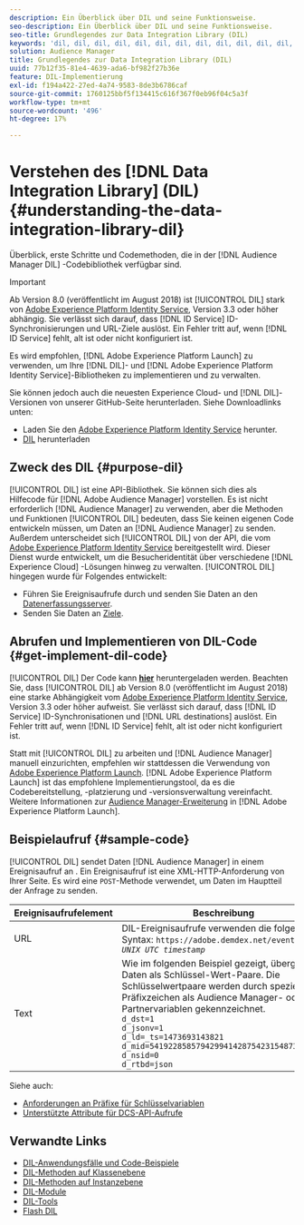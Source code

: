 ```yaml
---
description: Ein Überblick über DIL und seine Funktionsweise.
seo-description: Ein Überblick über DIL und seine Funktionsweise.
seo-title: Grundlegendes zur Data Integration Library (DIL)
keywords: 'dil, dil, dil, dil, dil, dil, dil, dil, dil, dil, dil, dil, dil, dil, dil, dil, dil, dil, dil, dil, dil, dil, dil, dil, dil, dil, dil, dil, dil, dil, dil, dil, dil, dil, dil, dil, dil, dil, dil, dil, dil, dil, dil, dil, dil, dil, dil, dil, dil, dil, dil, dil, dil, dil, dil, dil, dil, dil, dil, dil, dil, dil, dil, dil, dil, dil, dil, dil, dil, dil, dil, dil, dil, dil, dil, dil, dil, dil, dil, dil, dil, dil, dil, dil, '
solution: Audience Manager
title: Grundlegendes zur Data Integration Library (DIL)
uuid: 77b12f35-81e4-4639-ada6-bf982f27b36e
feature: DIL-Implementierung
exl-id: f194a422-27ed-4a74-9583-8de3b6786caf
source-git-commit: 1760125bbf5f134415c616f367f0eb96f04c5a3f
workflow-type: tm+mt
source-wordcount: '496'
ht-degree: 17%

---
```


# Verstehen des [!DNL Data Integration Library] (DIL){#understanding-the-data-integration-library-dil}

Überblick, erste Schritte und Codemethoden, die in der [!DNL Audience Manager DIL] -Codebibliothek verfügbar sind.

>[!IMPORTANT]
>
>Ab Version 8.0 (veröffentlicht im August 2018) ist [!UICONTROL DIL] stark von [Adobe Experience Platform Identity Service](https://docs.adobe.com/content/help/de-DE/id-service/using/home.html), Version 3.3 oder höher abhängig. Sie verlässt sich darauf, dass [!DNL ID Service] ID-Synchronisierungen und URL-Ziele auslöst. Ein Fehler tritt auf, wenn [!DNL ID Service] fehlt, alt ist oder nicht konfiguriert ist.
>
>Es wird empfohlen, [!DNL Adobe Experience Platform Launch] zu verwenden, um Ihre [!DNL DIL]- und [!DNL Adobe Experience Platform Identity Service]-Bibliotheken zu implementieren und zu verwalten.

Sie können jedoch auch die neuesten Experience Cloud- und [!DNL DIL]-Versionen von unserer GitHub-Seite herunterladen. Siehe Downloadlinks unten:

* Laden Sie den [Adobe Experience Platform Identity Service](https://github.com/Adobe-Marketing-Cloud/id-service/releases) herunter.
* [DIL](https://github.com/Adobe-Marketing-Cloud/dil/releases) herunterladen

## Zweck des DIL {#purpose-dil}

[!UICONTROL DIL] ist eine API-Bibliothek. Sie können sich dies als Hilfecode für [!DNL Adobe Audience Manager] vorstellen. Es ist nicht erforderlich [!DNL Audience Manager] zu verwenden, aber die Methoden und Funktionen [!UICONTROL DIL] bedeuten, dass Sie keinen eigenen Code entwickeln müssen, um Daten an [!DNL Audience Manager] zu senden. Außerdem unterscheidet sich [!UICONTROL DIL] von der API, die vom [Adobe Experience Platform Identity Service](https://docs.adobe.com/content/help/en/id-service/using/home.html) bereitgestellt wird. Dieser Dienst wurde entwickelt, um die Besucheridentität über verschiedene [!DNL Experience Cloud] -Lösungen hinweg zu verwalten. [!UICONTROL DIL] hingegen wurde für Folgendes entwickelt:

* Führen Sie Ereignisaufrufe durch und senden Sie Daten an den [Datenerfassungsserver](../reference/system-components/components-data-collection.md).
* Senden Sie Daten an [Ziele](../features/destinations/destinations.md).

## Abrufen und Implementieren von DIL-Code {#get-implement-dil-code}

[!UICONTROL DIL] Der Code kann  **[hier](https://github.com/Adobe-Marketing-Cloud/dil/releases)** heruntergeladen werden. Beachten Sie, dass [!UICONTROL DIL] ab Version 8.0 (veröffentlicht im August 2018) eine starke Abhängigkeit vom [Adobe Experience Platform Identity Service](https://docs.adobe.com/content/help/en/id-service/using/home.html), Version 3.3 oder höher aufweist. Sie verlässt sich darauf, dass [!DNL ID Service] ID-Synchronisationen und [!DNL URL destinations] auslöst. Ein Fehler tritt auf, wenn [!DNL ID Service] fehlt, alt ist oder nicht konfiguriert ist.

Statt mit [!UICONTROL DIL] zu arbeiten und [!DNL Audience Manager] manuell einzurichten, empfehlen wir stattdessen die Verwendung von [Adobe Experience Platform Launch](https://experienceleague.adobe.com/docs/launch/using/home.html). [!DNL Adobe Experience Platform Launch] ist das empfohlene Implementierungstool, da es die Codebereitstellung, -platzierung und -versionsverwaltung vereinfacht. Weitere Informationen zur [Audience Manager-Erweiterung](https://experienceleague.adobe.com/docs/launch/using/extensions-ref/adobe-extension/audience-manager/overview.html) in [!DNL Adobe Experience Platform Launch].

## Beispielaufruf {#sample-code}

[!UICONTROL DIL] sendet Daten  [!DNL Audience Manager] in einem Ereignisaufruf an . Ein Ereignisaufruf ist eine XML-HTTP-Anforderung von Ihrer Seite. Es wird eine `POST`-Methode verwendet, um Daten im Hauptteil der Anfrage zu senden.

| Ereignisaufrufelement | Beschreibung |
|--- |--- |
| URL | DIL-Ereignisaufrufe verwenden die folgende Syntax: `https://adobe.demdex.net/event?_ts =` *`UNIX UTC timestamp`* |
| Text | Wie im folgenden Beispiel gezeigt, übergibt DIL Daten als Schlüssel-Wert-Paare. Die Schlüsselwertpaare werden durch spezielle Präfixzeichen als Audience Manager- oder Partnervariablen gekennzeichnet.<br>`d_dst=1`<br>`d_jsonv=1`<br>`d_ld=_ts=1473693143821`<br>`d_mid=54192285857942994142875423154873503351`<br>`d_nsid=0`<br>`d_rtbd=json`<br> |

Siehe auch:
* [Anforderungen an Präfixe für Schlüsselvariablen](../features/traits/trait-variable-prefixes.md)
* [Unterstützte Attribute für DCS-API-Aufrufe](../api/dcs-intro/dcs-api-reference/dcs-keys.md)

## Verwandte Links

* [DIL-Anwendungsfälle und Code-Beispiele](/help/using/dil/dil-use-cases.md)
* [DIL-Methoden auf Klassenebene ](/help/using/dil/dil-class-overview/dil-start.md)
* [DIL-Methoden auf Instanzebene](/help/using/dil/dil-instance-methods.md)
* [DIL-Module](/help/using/dil/dil-modules.md)
* [DIL-Tools](/help/using/dil/dil-tools.md)
* [Flash DIL](/help/using/dil/dil-flash.md)
